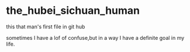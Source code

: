 # the_hubei_sichuan_human
this that man's  first file in git hub

sometimes I have a lof of confuse,but in a way I have a definite goal in my life.
